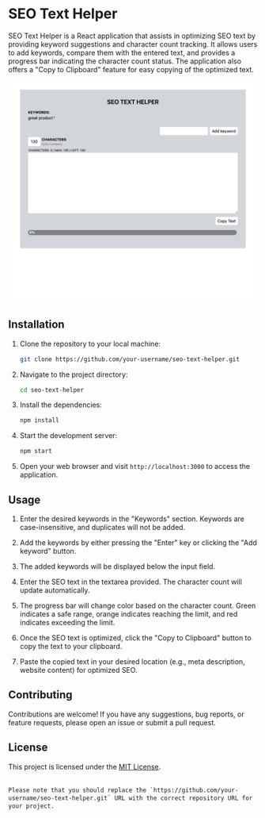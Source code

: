 # SEO Text Helper

SEO Text Helper is a React application that assists in optimizing SEO text by providing keyword suggestions and character count tracking. It allows users to add keywords, compare them with the entered text, and provides a progress bar indicating the character count status. The application also offers a "Copy to Clipboard" feature for easy copying of the optimized text.

![SEO Text Helper Screenshot](screenshots/seo-text-helper.png)

## Installation

1. Clone the repository to your local machine:

   ```bash
   git clone https://github.com/your-username/seo-text-helper.git
   ```

2. Navigate to the project directory:

   ```bash
   cd seo-text-helper
   ```

3. Install the dependencies:

   ```bash
   npm install
   ```

4. Start the development server:

   ```bash
   npm start
   ```

5. Open your web browser and visit `http://localhost:3000` to access the application.

## Usage

1. Enter the desired keywords in the "Keywords" section. Keywords are case-insensitive, and duplicates will not be added.

2. Add the keywords by either pressing the "Enter" key or clicking the "Add keyword" button.

3. The added keywords will be displayed below the input field.

4. Enter the SEO text in the textarea provided. The character count will update automatically.

5. The progress bar will change color based on the character count. Green indicates a safe range, orange indicates reaching the limit, and red indicates exceeding the limit.

6. Once the SEO text is optimized, click the "Copy to Clipboard" button to copy the text to your clipboard.

7. Paste the copied text in your desired location (e.g., meta description, website content) for optimized SEO.

## Contributing

Contributions are welcome! If you have any suggestions, bug reports, or feature requests, please open an issue or submit a pull request.

## License

This project is licensed under the [MIT License](LICENSE).

```

Please note that you should replace the `https://github.com/your-username/seo-text-helper.git` URL with the correct repository URL for your project.
```
